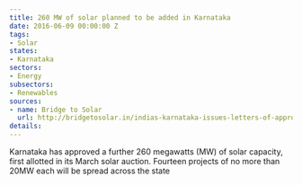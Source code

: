 ```yaml
---
title: 260 MW of solar planned to be added in Karnataka
date: 2016-06-09 00:00:00 Z
tags:
- Solar
states:
- Karnataka
sectors:
- Energy
subsectors:
- Renewables
sources:
- name: Bridge to Solar
  url: http://bridgetosolar.in/indias-karnataka-issues-letters-of-approval-for-another-260mw-solar/
details: 
---
```


Karnataka has approved a further 260 megawatts (MW) of solar capacity, first allotted in its March solar auction. Fourteen projects of no more than 20MW each will be spread across the state
